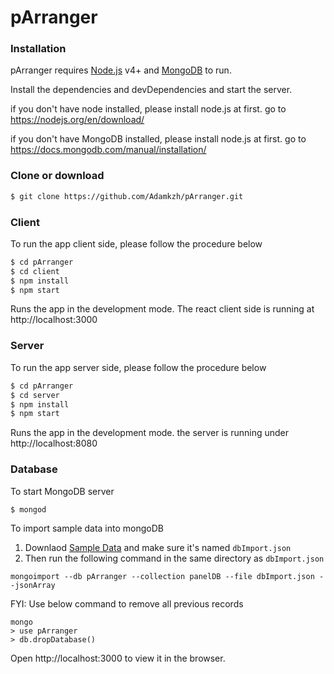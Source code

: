 # pArranger


### Installation

pArranger requires [Node.js](https://nodejs.org/) v4+ and [MongoDB](https://docs.mongodb.com/manual/introduction/) to run.

Install the dependencies and devDependencies and start the server.

if you don't have node installed, please install node.js at first. go to https://nodejs.org/en/download/ 

if you don't have MongoDB installed, please install node.js at first. go to https://docs.mongodb.com/manual/installation/


### Clone or download 
```sh
$ git clone https://github.com/Adamkzh/pArranger.git
```

### Client 
To run the app client side, please follow the procedure below

```sh
$ cd pArranger
$ cd client
$ npm install 
$ npm start
```
Runs the app in the development mode.
The react client side is running at http://localhost:3000 

### Server 
To run the app server side, please follow the procedure below

```sh
$ cd pArranger
$ cd server
$ npm install 
$ npm start
```
Runs the app in the development mode.
the server is running under http://localhost:8080 

### Database

To start MongoDB server

```sh
$ mongod
```

To import sample data into mongoDB
1. Downlaod [Sample Data](https://drive.google.com/open?id=1P_xRJbJMn_P7vDBPV9rMT34c--0ijmO8)
and make sure it's named `dbImport.json`
2. Then run the following command in the same directory as `dbImport.json`
```
mongoimport --db pArranger --collection panelDB --file dbImport.json --jsonArray
```
FYI: Use below command to remove all previous records
```
mongo
> use pArranger
> db.dropDatabase()
```

Open http://localhost:3000 to view it in the browser.
